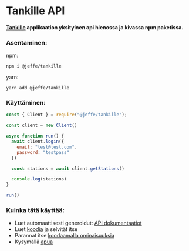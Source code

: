 # Tankille API

#### [Tankille](https://www.tankille.fi/) applikaation yksityinen api hienossa ja kivassa npm paketissa.

### Asentaminen:

npm:
```shell
npm i @jeffe/tankille
```

yarn:
```shell
yarn add @jeffe/tankille
```

### Käyttäminen:
```js
const { Client } = require("@jeffe/tankille");

const client = new Client()

async function run() {
  await client.login({
    email: "test@test.com",
    password: "testpass"
  })

  const stations = await client.getStations()

  console.log(stations)
}

run()
```
### Kuinka tätä käyttää:
* Luet automaattisesti generoidut: [API dokumentaatiot](https://jeffeeeee.github.io/tankille/classes/client.html)
* Luet [koodia](https://github.com/jeffeeeee/tankille/tree/main/src) ja selvität itse
* Parannat itse [koodaamalla ominaisuuksia](https://github.com/jeffeeeee/tankille/fork)
* Kysymällä [apua](https://github.com/jeffeeeee/tankille/issues/new)
